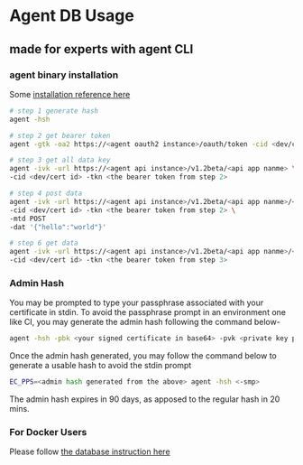 # Agent DB Usage

## made for experts with agent CLI

### agent binary installation
Some [installation reference here](https://github.com/EC-Release/sdk/blob/disty/scripts/README.md#agent-package)

```bash
# step 1 generate hash
agent -hsh

# step 2 get bearer token
agent -gtk -oa2 https://<agent oauth2 instance>/oauth/token -cid <dev/cert id> <-smp>

# step 3 get all data key
agent -ivk -url https://<agent api instance>/v1.2beta/<api app nanme> \
-cid <dev/cert id> -tkn <the bearer token from step 2>

# step 4 post data
agent -ivk -url https://<agent api instance>/v1.2beta/<api app nanme>/<db key> \
-cid <dev/cert id> -tkn <the bearer token from step 2> \
-mtd POST
-dat '{"hello":"world"}'

# step 6 get data
agent -ivk -url https://<agent api instance>/v1.2beta/<api app nanme>/<db key> \
-cid <dev/cert id> -tkn <the bearer token from step 3>

```

### Admin Hash
You may be prompted to type your passphrase associated with your certificate in stdin. To avoid the passphrase prompt in an environment one like CI, you may generate the admin hash following the command below-

```bash
agent -hsh -pbk <your signed certificate in base64> -pvk <private key pair matches the certificate> <-smp>
```

Once the admin hash generated, you may follow the command below to generate a usable hash to avoid the stdin prompt

```bash
EC_PPS=<admin hash generated from the above> agent -hsh <-smp>
```

The admin hash expires in 90 days, as apposed to the regular hash in 20 mins.

### For Docker Users
Please follow [the database instruction here](https://github.com/EC-Release/oci/tree/v1.2beta_api_oci_spec#agent-api-db-usage-for-docker-users)
